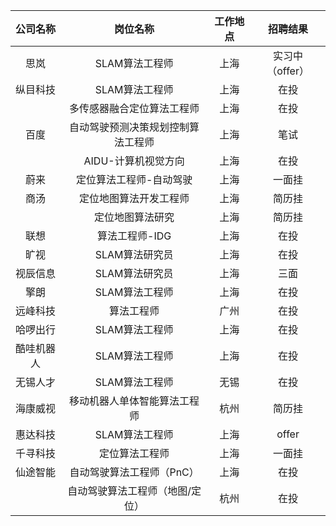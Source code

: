 | 公司名称   | 岗位名称                           | 工作地点 | 招聘结果 |
| :--------: | :--------------------------------: | :------: | :------: |
| 思岚       | SLAM算法工程师                     | 上海     | 实习中（offer） |
| 纵目科技   | SLAM算法工程师                     | 上海     | 在投     |
|            | 多传感器融合定位算法工程师         | 上海     | 在投     |
| 百度       | 自动驾驶预测决策规划控制算法工程师 | 上海     | 笔试     |
|            | AIDU-计算机视觉方向                | 上海     | 在投     |
| 蔚来       | 定位算法工程师-自动驾驶            | 上海     | 一面挂     |
| 商汤       | 定位地图算法开发工程师             | 上海     | 简历挂     |
|            | 定位地图算法研究                   | 上海     | 简历挂     |
| 联想       | 算法工程师-IDG                     | 上海     | 在投     |
| 旷视       | SLAM算法研究员                     | 上海     | 在投     |
| 视辰信息   | SLAM算法研究员                     | 上海     | 三面 |
| 擎朗       | SLAM算法工程师                     | 上海     | 在投     |
| 远峰科技   | 算法工程师                         | 广州     | 在投     |
| 哈啰出行   | SLAM算法工程师                     | 上海     | 在投     |
| 酷哇机器人 | SLAM算法工程师                     | 上海     | 在投     |
| 无锡人才   | SLAM算法工程师                     | 无锡     | 在投     |
| 海康威视   | 移动机器人单体智能算法工程师       | 杭州     | 简历挂 |
| 惠达科技   | SLAM算法工程师                     | 上海     | offer |
| 千寻科技 | 定位算法工程师 | 上海 | 一面挂 |
| 仙途智能 | 自动驾驶算法工程师（PnC） | 上海 | 在投 |
|  | 自动驾驶算法工程师（地图/定位） | 杭州 | 在投 |

